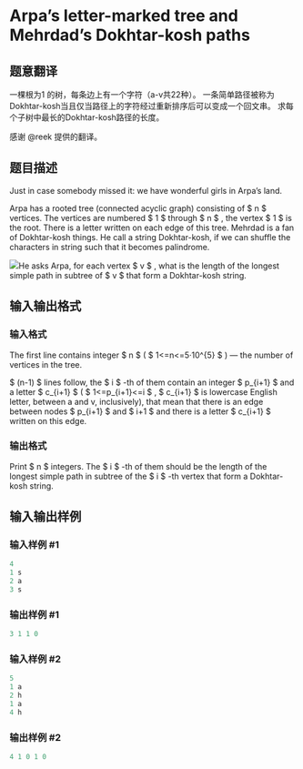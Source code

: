 # Arpa’s letter-marked tree and Mehrdad’s Dokhtar-kosh paths

## 题意翻译

一棵根为1 的树，每条边上有一个字符（a-v共22种）。 一条简单路径被称为Dokhtar-kosh当且仅当路径上的字符经过重新排序后可以变成一个回文串。 求每个子树中最长的Dokhtar-kosh路径的长度。

感谢 @reek 提供的翻译。

## 题目描述

Just in case somebody missed it: we have wonderful girls in Arpa’s land.

Arpa has a rooted tree (connected acyclic graph) consisting of $ n $ vertices. The vertices are numbered $ 1 $ through $ n $ , the vertex $ 1 $ is the root. There is a letter written on each edge of this tree. Mehrdad is a fan of Dokhtar-kosh things. He call a string Dokhtar-kosh, if we can shuffle the characters in string such that it becomes palindrome.

![](https://cdn.luogu.com.cn/upload/vjudge_pic/CF741D/ae6eaea25c446dd1a9c02c7621129601f3a81ec1.png)He asks Arpa, for each vertex $ v $ , what is the length of the longest simple path in subtree of $ v $ that form a Dokhtar-kosh string.

## 输入输出格式

### 输入格式

The first line contains integer $ n $ ( $ 1<=n<=5·10^{5} $ ) — the number of vertices in the tree.

$ (n-1) $ lines follow, the $ i $ -th of them contain an integer $ p_{i+1} $ and a letter $ c_{i+1} $ ( $ 1<=p_{i+1}<=i $ , $ c_{i+1} $ is lowercase English letter, between a and v, inclusively), that mean that there is an edge between nodes $ p_{i+1} $ and $ i+1 $ and there is a letter $ c_{i+1} $ written on this edge.

### 输出格式

Print $ n $ integers. The $ i $ -th of them should be the length of the longest simple path in subtree of the $ i $ -th vertex that form a Dokhtar-kosh string.

## 输入输出样例

### 输入样例 #1

```cpp
4
1 s
2 a
3 s

```
### 输出样例 #1

```cpp
3 1 1 0 
```


### 输入样例 #2

```cpp
5
1 a
2 h
1 a
4 h

```
### 输出样例 #2

```cpp
4 1 0 1 0 
```


